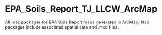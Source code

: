 # EPA_Soils_Report_TJ_LLCW_ArcMap
All map packages for EPA Soils Report maps generated in ArcMap. Map packages include associated spatial data and .mxd files.
